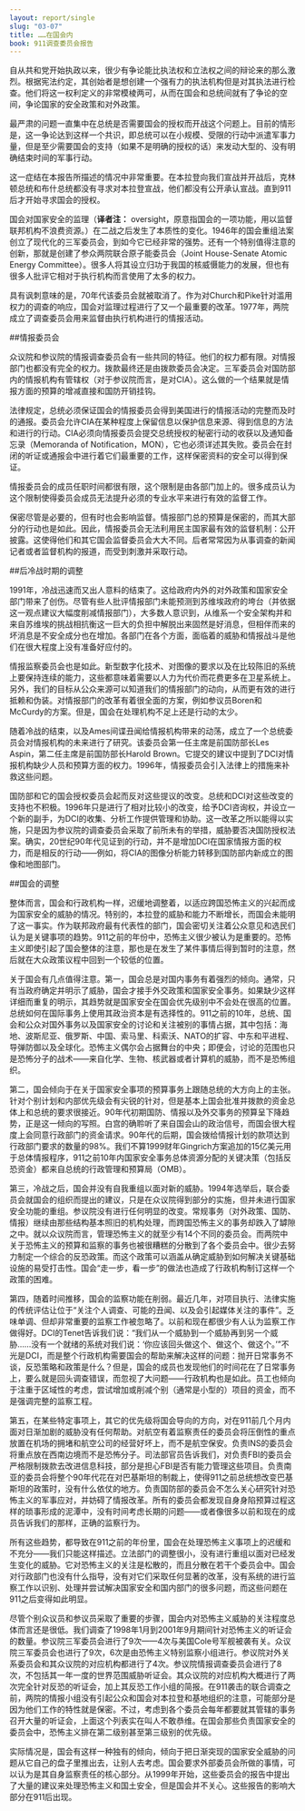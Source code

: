```yaml
---
layout: report/single
slug: "03-07"
title: ……在国会内
book: 911调查委员会报告
---
```

自从共和党开始执政以来，很少有争论能比执法权和立法权之间的辩论来的那么激烈。根据宪法约定，其创始者是想创建一个强有力的执法机构但是对其执法进行检查。他们将这一权利定义的非常模棱两可，从而在国会和总统间就有了争论的空间，争论国家的安全政策和对外政策。

最严肃的问题一直集中在总统是否需要国会的授权而开战这个问题上。目前的情形是，这一争论达到这样一个共识，即总统可以在小规模、受限的行动中派遣军事力量，但是至少需要国会的支持（如果不是明确的授权的话）来发动大型的、没有明确结束时间的军事行动。

这一症结在本报告所描述的情况中非常重要。在本拉登向我们宣战并开战后，克林顿总统和布什总统都没有寻求对本拉登宣战，他们都没有公开承认宣战。直到911后才开始寻求国会的授权。

国会对国家安全的监理（**译者注：** oversight，原意指国会的一项功能，用以监督联邦机构不浪费资源。）在二战之后发生了本质性的变化。1946年的国会重组法案创立了现代化的三军委员会，到如今它已经非常的强势。还有一个特别值得注意的创新，那就是创建了参众两院联合原子能委员会（Joint House-Senate Atomic Energy Committee）。很多人将其设立归功于我国的核威慑能力的发展，但也有很多人批评它相对于执行机构而言使用了太多的权力。

具有讽刺意味的是，70年代该委员会就被取消了。作为对Church和Pike针对滥用权力的调查的响应，国会对监理过程进行了又一个最重要的改革。1977年，两院成立了调查委员会用来监督由执行机构进行的情报活动。

##情报委员会

众议院和参议院的情报调查委员会有一些共同的特征。他们的权力都有限。对情报部门也都没有完全的权力。拨款最终还是由拨款委员会决定。三军委员会对国防部内的情报机构有管辖权（对于参议院而言，是对CIA）。这么做的一个结果就是情报方面的预算的增减直接和国防开销挂钩。

法律规定，总统必须保证国会的情报委员会得到美国进行的情报活动的完整而及时的通报。委员会允许CIA在某种程度上保留信息以保护信息来源、得到信息的方法和进行的行动。CIA必须向情报委员会提交总统授权的秘密行动的收获以及通知备忘录（Memoranda of Notification，MON），它也必须详述其失败。委员会在封闭的听证或通报会中进行着它们最重要的工作，这样保密资料的安全可以得到保证。

情报委员会的成员任职时间都很有限，这个限制是由各部门加上的。很多成员认为这个限制使得委员会成员无法提升必须的专业水平来进行有效的监督工作。

保密尽管是必要的，但有时也会影响监督。情报部门总的预算是保密的，而其大部分的行动也是如此。因此，情报委员会无法利用民主国家最有效的监督机制：公开披露。这使得他们和其它国会监督委员会大大不同。后者常常因为从事调查的新闻记者或者监督机构的报道，而受到刺激并采取行动。

##后冷战时期的调整

1991年，冷战迅速而又出人意料的结束了。这给政府内外的对外政策和国家安全部门带来了创伤。尽管有些人批评情报部门未能预测到苏维埃政府的垮台（并依据这一观点建议大幅度削减情报部门），大多数人意识到，从维系一个安全架构并和来自苏维埃的挑战相抗衡这一巨大的负担中解脱出来固然是好消息，但相伴而来的坏消息是不安全成分也在增加。各部门在各个方面，面临着的威胁和情报战斗是他们在很大程度上没有准备好应付的。

情报监察委员会也是如此。新型数字化技术、对图像的要求以及在比较陈旧的系统上要保持连续的能力，这些都意味着需要以人力为代价而花费更多在卫星系统上。另外，我们的目标从公众来源可以知道我们的情报部门的动向，从而更有效的进行抵赖和伪装。对情报部门的改革有着很全面的方案，例如参议员Boren和McCurdy的方案。但是，国会在处理机构不足上还是行动的太少。

随着冷战的结束，以及Ames间谍丑闻给情报机构带来的动荡，成立了一个总统委员会对情报机构的未来进行了研究。该委员会第一任主席是前国防部长Les Aspin，第二任主席是前国防部长Harold Brown。它提交的建议中提到了DCI对情报机构缺少人员和预算方面的权力。1996年，情报委员会引入法律上的措施来补救这些问题。

国防部和它的国会授权委员会起而反对这些提议的改变。总统和DCI对这些改变的支持也不积极。1996年只是进行了相对比较小的改变，给予DCI咨询权，并设立一个新的副手，为DCI的收集、分析工作提供管理和协助。这一改革之所以能得以实施，只是因为参议院的调查委员会采取了前所未有的举措，威胁要否决国防授权法案。确实，20世纪90年代见证到的行动，并不是增加DCI在国家情报方面的权力，而是相反的行动——例如，将CIA的图像分析能力转移到国防部内新成立的图像和地图部门。

##国会的调整

整体而言，国会和行政机构一样，迟缓地调整着，以适应跨国恐怖主义的兴起而成为国家安全的威胁的情况。特别的，本拉登的威胁和能力不断增长，而国会未能明了这一事实。作为联邦政府最有代表性的部门，国会密切关注着公众意见和选民们认为是关键事项的趋势。911之前的年份中，恐怖主义很少被认为是重要的。恐怖主义即使引起了国会整体的注意，那也是在发生了某件事情后得到暂时的注意，然后就在大众政策议程中回到一个较低的位置。

关于国会有几点值得注意。第一，国会总是对国内事务有着强烈的倾向。通常，只有当政府确定并明示了威胁，国会才接手外交政策和国家安全事务。如果缺少这样详细而重复的明示，其趋势就是国家安全在国会优先级别中不会处在很高的位置。总统如何在国际事务上使用其政治资本是有选择性的。911之前的10年，总统、国会和公众对国外事务以及国家安全的讨论和关注被别的事情占据，其中包括：海地、波斯尼亚、俄罗斯、中国、索马里、科索沃、NATO的扩容、中东和平进程、导弹防御以及全球化。恐怖主义偶尔会占据舞台的中央；即便会，讨论的范围也只是恐怖分子的战术——来自化学、生物、核武器或者计算机的威胁，而不是恐怖组织。

第二，国会倾向于在关于国家安全事项的预算事务上跟随总统的大方向上的主张。针对个别计划和内部优先级会有尖锐的针对，但是基本上国会批准并拨款的资金总体上和总统的要求很接近。90年代初期国防、情报以及外交事务的预算呈下降趋势，正是这一倾向的写照。白宫的确聆听了来自国会山的政治信号，而国会很大程度上会同意行政部门的资金请求。90年代的后期，国会拨给情报计划的款项达到行政部门要求的数量的98%。我们不算1999财年Gingrich方案追加的15亿美元用于总体情报程序，911之前10年内国家安全事务总体资源分配的关键决策（包括反恐资金）都来自总统的行政管理和预算局（OMB）。

第三，冷战之后，国会并没有自我重组以面对新的威胁。1994年选举后，联合委员会就国会的组织而提出的建议，只是在众议院得到部分的实施，但并未进行国家安全功能的重组。参议院没有进行任何明显的改变。常规事务（对外政策、国防、情报）继续由那些结构基本照旧的机构处理，而跨国恐怖主义的事务却跌入了罅隙之中。就以众议院而言，管理恐怖主义的就至少有14个不同的委员会。而两院中关于恐怖主义的预算和监察的事务也被很糟糕的分散到了各个委员会中。很少去努力制定一个综合的反恐政策。而这个政策可以涵盖从确定威胁到如何解决关键基础设施的易受打击性。国会“走一步，看一步”的做法也造成了行政机构制订这样一个政策的困难。

第四，随着时间推移，国会的监察功能在削弱。最近几年，对项目执行、法律实施的传统评估让位于“关注个人调查、可能的丑闻、以及会引起媒体关注的事件”。乏味单调、但却非常重要的监察工作被忽略了。以前和现在都很少有人认为监察工作做得好。DCI的Tenet告诉我们说：“我们从一个威胁到一个威胁再到另一个威胁……没有一个就绪的系统对我们说：‘你应该回头做这个、做这个、做这个。’”不光是DCI，而是整个行政机构需要国会的帮助来解决这样的问题：抛开日常事务不谈，反恐策略和政策是什么？但是，国会的成员也发现他们的时间花在了日常事务上，要么就是回头调查错误，而忽视了大问题——行政机构也是如此。员工也倾向于注重于区域性的考虑，尝试增加或削减个别（通常是小型的）项目的资金，而不是强调完整的监察工程。

第五，在某些特定事项上，其它的优先级将国会导向的方向，对在911前几个月内面对日渐加剧的威胁没有任何帮助。对航空有着监察责任的委员会将压倒性的重点放置在机场的拥堵和航空公司的经营好坏上，而不是航空保安。负责INS的委员会将重点放在西南边境而不是恐怖分子。司法部官员告诉我们，对负责FBI的委员会严格限制拨款去改进信息科技，部分是担心FBI是否有能力管理这些项目。负责南亚的委员会将整个90年代花在对巴基斯坦的制裁上，使得911之前总统想改变巴基斯坦的政策时，没有什么依仗的地方。负责国防部的委员会不怎么关心研究针对恐怖主义的军事应对，并妨碍了情报改革。所有的委员会都发现自身身陷预算过程这样的琐事形成的泥潭中，没有时间考虑长期的问题——或者像很多以前和现在的成员告诉我们的那样，正确的监察行为。

所有这些趋势，都导致在911之前的年份里，国会在处理恐怖主义事项上的迟缓和不充分——我们只能这样描述。立法部门的调整很小，没有进行重组以面对已经发生变化的威胁。它对恐怖主义的关注是松散的，而且分散在若干个委员会中。国会对行政部门也没有什么指导，没有对它们采取任何显著的改革，没有系统的进行监察工作以识别、处理并尝试解决国家安全和国内部门的很多问题，而这些问题在911之后变得如此明显。

尽管个别众议员和参议员采取了重要的步骤，国会内对恐怖主义威胁的关注程度总体而言还是很低。我们调查了1998年1月到2001年9月期间针对恐怖主义的听证会的数量。参议院三军委员会进行了9次——4次与美国Cole号军舰被袭有关。众议院三军委员会也进行了9次，6次是由恐怖主义特别监察小组进行。参议院对外关系委员会和其众议院的对应机构都进行了4次。参议院情报调查委员会进行了8次，不包括其一年一度的世界范围威胁听证会。其众议院的对应机构大概进行了两次完全针对反恐的听证会，加上其反恐工作小组的简报。在911袭击的联合调查之前，两院的情报小组没有引起公众和国会对本拉登和基地组织的注意，可能部分是因为他们工作的特性就是保密。不过，考虑到各个委员会每年都要就其管辖的事务召开大量的听证会，上面这个列表实在叫人不敢恭维。在国会那些负责国家安全的委员会中，恐怖主义排在第二级别甚至第三级别的优先级。

实际情况是，国会有这样一种独有的倾向，倾向于把日渐突现的国家安全威胁的问题从它自己的盘子里推出去，让别人去考虑。国会要求外部委员会所做的事情，可以认为是其自身监察责任的核心部分。从1999年开始，这些委员会的报告中提出了大量的建议来处理恐怖主义和国土安全，但是国会并不关心。这些报告的影响大部分在911后出现。

